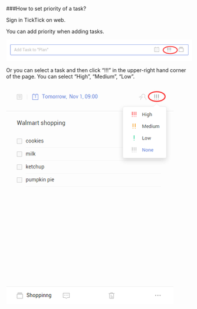 ###How to set priority of a task?

Sign in TickTick on web.

You can add priority when adding tasks.

![](prioroty1.png)

Or you can select a task and then click “!!!” in the upper-right hand corner of the page. You can select “High”, “Medium”, “Low”.

![](priority2.png)
